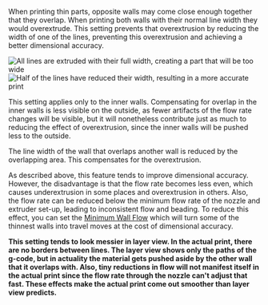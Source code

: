When printing thin parts, opposite walls may come close enough together that they overlap. When printing both walls with their normal line width they would overextrude. This setting prevents that overextrusion by reducing the width of one of the lines, preventing this overextrusion and achieving a better dimensional accuracy.

![All lines are extruded with their full width, creating a part that will be too wide](travel_compensate_overlapping_walls_enabled_disabled.png)
![Half of the lines have reduced their width, resulting in a more accurate print](travel_compensate_overlapping_walls_enabled_enabled.png)

This setting applies only to the inner walls. Compensating for overlap in the inner walls is less visible on the outside, as fewer artifacts of the flow rate changes will be visible, but it will nonetheless contribute just as much to reducing the effect of overextrusion, since the inner walls will be pushed less to the outside.

The line width of the wall that overlaps another wall is reduced by the overlapping area. This compensates for the overextrusion.

As described above, this feature tends to improve dimensional accuracy. However, the disadvantage is that the flow rate becomes less even, which causes underextrusion in some places and overextrusion in others. Also, the flow rate can be reduced below the minimum flow rate of the nozzle and extruder set-up, leading to inconsistent flow and beading. To reduce this effect, you can set the [Minimum Wall Flow](wall_min_flow) which will turn some of the thinnest walls into travel moves at the cost of dimensional accuracy.

**This setting tends to look messier in layer view. In the actual print, there are no borders between lines. The layer view shows only the paths of the g-code, but in actuality the material gets pushed aside by the other wall that it overlaps with. Also, tiny reductions in flow will not manifest itself in the actual print since the flow rate through the nozzle can't adjust that fast. These effects make the actual print come out smoother than layer view predicts.**